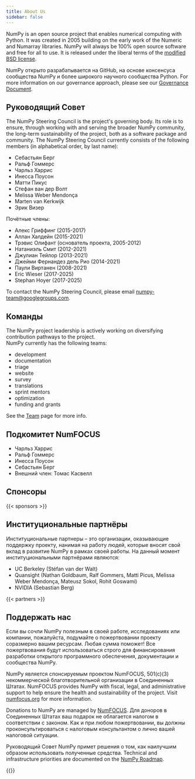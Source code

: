 ```yaml
---
title: About Us
sidebar: false
---
```


NumPy is an open source project that enables numerical computing with Python. It was created in 2005 building on the early work of the Numeric and Numarray libraries. NumPy will always be 100% open source software and free for all to use. It is released under the liberal terms of the [modified BSD license](https://github.com/numpy/numpy/blob/main/LICENSE.txt).

NumPy открыто разрабатывается на GitHub, на основе консенсуса сообщества NumPy и более широкого научного сообщества Python. For more information on our governance approach, please see our [Governance Document](https://www.numpy.org/devdocs/dev/governance/index.html).

## Руководящий Совет

The NumPy Steering Council is the project's governing body. Its role is to ensure, through working with and serving the broader NumPy community, the long-term sustainability of the project, both as a software package and community. The NumPy Steering Council currently consists of the following members (in alphabetical order, by last name):

- Себастьян Берг
- Ральф Гоммерс
- Чарльз Харрис
- Инесса Поусон
- Матти Пикус
- Стефан ван дер Волт
- Melissa Weber Mendonça
- Marten van Kerkwijk
- Эрик Визер

Почётные члены:

- Алекс Гриффинг (2015-2017)
- Аллан Халдейн (2015-2021)
- Трэвис Олифант (основатель проекта, 2005-2012)
- Натаниэль Смит (2012-2021)
- Джулиан Тейлор (2013-2021)
- Джейми Фернандез дель Рио (2014-2021)
- Паули Виртанен (2008-2021)
- Eric Wieser (2017-2025)
- Stephan Hoyer (2017-2025)

To contact the NumPy Steering Council, please email numpy-team@googlegroups.com.

## Команды

The NumPy project leadership is actively working on diversifying contribution pathways to the project.<br>
NumPy currently has the following teams:

- development
- documentation
- triage
- website
- survey
- translations
- sprint mentors
- optimization
- funding and grants

See the [Team](/teams) page for more info.

## Подкомитет NumFOCUS

- Чарльз Харрис
- Ральф Гоммерс
- Инесса Поусон
- Себастьян Берг
- Внешний член: Томас Касвелл

## Спонсоры

{{< sponsors >}}

## Институциональные партнёры

Институциональные партнеры – это организации, оказывающие поддержку проекту, нанимая на работу людей, которые вносят свой вклад в развитие NumPy в рамках своей работы. На данный момент институциональными партнёрами являются:

- UC Berkeley (Stéfan van der Walt)
- Quansight (Nathan Goldbaum, Ralf Gommers, Matti Picus, Melissa Weber Mendonça, Mateusz Sokol, Rohit Goswami)
- NVIDIA (Sebastian Berg)

{{< partners >}}

## Поддержать нас

Если вы сочли NumPy полезным в своей работе, исследованиях или компании, пожалуйста, подумайте о пожертвовании проекту соразмерно вашим ресурсам. Любая сумма поможет! Все пожертвования будут использоваться строго для финансирования разработки открытого программного обеспечения, документации и сообщества NumPy.

NumPy является спонсируемым проектом NumFOCUS, 501(c)(3) некоммерческой благотворительной организации в Соединенных Штатах. NumFOCUS provides NumPy with fiscal, legal, and administrative support to help ensure the health and sustainability of the project. Visit [numfocus.org](https://numfocus.org) for more information.

Donations to NumPy are managed by [NumFOCUS](https://numfocus.org). Для доноров в Соединенных Штатах ваш подарок не облагается налогом в соответствии с законом. Как и при любом пожертвовании, вы должны проконсультироваться с налоговым консультантом о лично вашей налоговой ситуации.

Руководящий Совет NumPy примет решения о том, как наилучшим образом использовать полученные средства. Technical and infrastructure priorities are documented on the [NumPy Roadmap](https://www.numpy.org/neps/index.html#roadmap).

{{<opencollective>}}

